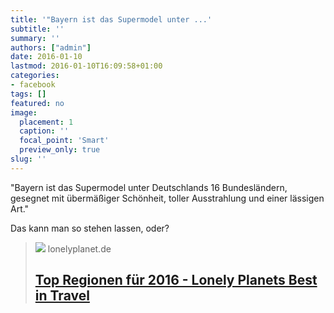 ```yaml
---
title: '"Bayern ist das Supermodel unter ...'
subtitle: ''
summary: ''
authors: ["admin"]
date: 2016-01-10
lastmod: 2016-01-10T16:09:58+01:00
categories:
- facebook
tags: []
featured: no
image:
  placement: 1
  caption: ''
  focal_point: 'Smart'
  preview_only: true
slug: ''
---
```

"Bayern ist das Supermodel unter Deutschlands 16 Bundesländern, gesegnet mit übermäßiger Schönheit, toller Ausstrahlung und einer lässigen Art."

Das kann man so stehen lassen, oder?
> [![](https://www.lonelyplanet.de/fileadmin/media/lp/Best_in_Travel_2016/BiT_Collage_Regionen.jpg)](http://www.lonelyplanet.de/best-in-travel/top-regionen-2016.html)
> lonelyplanet.de
> ## [Top Regionen für 2016 - Lonely Planets Best in Travel](http://www.lonelyplanet.de/best-in-travel/top-regionen-2016.html)
>

